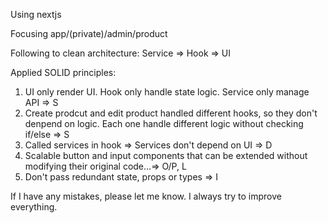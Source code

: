 Using nextjs

Focusing app/(private)/admin/product

Following to clean architecture: Service => Hook => UI

Applied SOLID principles: 
1. UI only render UI. Hook only handle state logic. Service only manage API => S
2. Create prodcut and edit product handled different hooks, so they don't denpend on logic. Each one handle different logic without checking if/else => S
3. Called services in hook => Services don't depend on UI => D
4. Scalable button and input components that can be extended without modifying their original code...=> O/P, L
5. Don't pass redundant state, props or types => I

If I have any mistakes, please let me know. I always try to improve everything.
